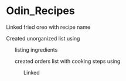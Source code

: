 # Odin_Recipes

Linked fried oreo with recipe name


Created unorganized list using <ul> listing ingredients

created orders list with cooking steps using <ol>


Linked 